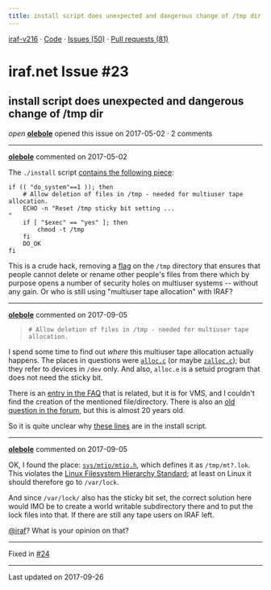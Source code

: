 ```yaml
---
title: install script does unexpected and dangerous change of /tmp dir #23
---
```


[iraf-v216](/iraf-v216) · [Code](https://github.com/iraf-community/iraf/tree/iraf-v216) · [Issues (50)](/iraf-v216/issues) · [Pull requests (81)](/iraf-v216/issues/pulls)

# iraf.net Issue #23
## install script does unexpected and dangerous change of /tmp dir
*open* **[olebole](https://github.com/olebole)** opened this issue on 2017-05-02 · 2 comments

- - - -

**[olebole](https://github.com/olebole)** commented on 2017-05-02

The `./install` script [contains the following piece](https://github.com/iraf-community/iraf/blob/b16ce716abfe1a06c406a2ffd0eafccada99f49e/install#L1165-L1172):  
```  
if (( "do_system"==1 )); then  
    # Allow deletion of files in /tmp - needed for multiuser tape allocation.  
    ECHO -n "Reset /tmp sticky bit setting ...                              "  
    if [ "$exec" == "yes" ]; then  
        chmod -t /tmp  
    fi  
    DO_OK  
fi  
```  
This is a crude hack, removing a [flag](https://en.wikipedia.org/wiki/Sticky_bit) on the `/tmp` directory that ensures that people cannot delete or rename other people's files from there which by purpose opens a number of security holes on multiuser systems -- without any gain. Or who is still using "multiuser tape allocation" with IRAF?
- - - -

**[olebole](https://github.com/olebole)** commented on 2017-09-05

> ```  
># Allow deletion of files in /tmp - needed for multiuser tape allocation.  
>```  
  
I spend some time to find out _where_ this multiuser tape allocation actually happens. The places in questions were [`alloc.c`](https://github.com/iraf-community/iraf/blob/9590f45760a4791f3305407fb51c87f1282b32be/unix/os/alloc.c) (or maybe [`zalloc.c`](https://github.com/iraf-community/iraf/blob/9590f45760a4791f3305407fb51c87f1282b32be/unix/os/zalloc.c)); but they refer to devices in `/dev` only. And also, `alloc.e` is a setuid program that does not need the sticky bit.  
  
There is an [entry in the FAQ](http://iraf.noao.edu/faq/FAQsec09.html#9011) that is related, but it is for VMS, and I couldn't find the creation of the mentioned file/directory. There is also an [old question in the forum](http://iraf.net/forum/viewtopic.php?showtopic=110948), but this is almost 20 years old.  
  
So it is quite unclear why [these lines](https://github.com/iraf-community/iraf/blob/9590f45760a4791f3305407fb51c87f1282b32be/install#L1165-L1172) are in the install script.
- - - -

**[olebole](https://github.com/olebole)** commented on 2017-09-05

OK, I found the place: [`sys/mtio/mtio.h`](https://github.com/iraf-community/iraf/blob/9590f45760a4791f3305407fb51c87f1282b32be/sys/mtio/mtio.h#L5-L7), which defines it as `/tmp/mt?.lok`. This violates the [Linux Filesystem Hierarchy Standard](http://www.pathname.com/fhs/pub/fhs-2.3.html#VARLOCKLOCKFILES); at least on Linux it should therefore go to `/var/lock`.  
  
And since `/var/lock/` also has the sticky bit set, the correct solution here would IMO be to create a world writable subdirectory there and to put the lock files into that. If there are still any tape users on IRAF left.  
  
[@iraf](https://github.com/iraf)? What is your opinion on that?

- - - -

Fixed in [#24](https://iraf-community.github.io/iraf-v216/issues/24)

- - - -

Last updated on 2017-09-26
